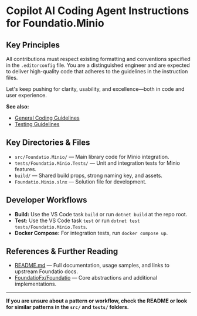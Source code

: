 # Copilot AI Coding Agent Instructions for Foundatio.Minio

## Key Principles

All contributions must respect existing formatting and conventions specified in the `.editorconfig` file. You are a distinguished engineer and are expected to deliver high-quality code that adheres to the guidelines in the instruction files.

Let's keep pushing for clarity, usability, and excellence—both in code and user experience.

**See also:**
- [General Coding Guidelines](instructions/general.instructions.md)
- [Testing Guidelines](instructions/testing.instructions.md)

## Key Directories & Files
- `src/Foundatio.Minio/` — Main library code for Minio integration.
- `tests/Foundatio.Minio.Tests/` — Unit and integration tests for Minio features.
- `build/` — Shared build props, strong naming key, and assets.
- `Foundatio.Minio.slnx` — Solution file for development.

## Developer Workflows
- **Build:** Use the VS Code task `build` or run `dotnet build` at the repo root.
- **Test:** Use the VS Code task `test` or run `dotnet test tests/Foundatio.Minio.Tests`.
- **Docker Compose:** For integration tests, run `docker compose up`.

## References & Further Reading
- [README.md](../README.md) — Full documentation, usage samples, and links to upstream Foundatio docs.
- [FoundatioFx/Foundatio](https://github.com/FoundatioFx/Foundatio) — Core abstractions and additional implementations.

---

**If you are unsure about a pattern or workflow, check the README or look for similar patterns in the `src/` and `tests/` folders.**
